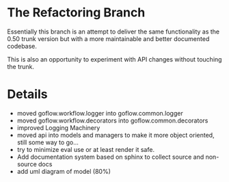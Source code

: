 # The Refactoring Branch #

Essentially this branch is an attempt to deliver the same functionality as the 0.50 trunk version but with a more maintainable and better documented codebase.

This is also an opportunity to experiment with API changes without touching the trunk.


# Details #

  * moved goflow.workflow.logger into goflow.common.logger
  * moved goflow.workflow.decorators into goflow.common.decorators
  * improved Logging Machinery
  * moved api into models and managers to make it more object oriented, still some way to go...
  * try to minimize eval use or at least render it safe.
  * Add documentation system based on sphinx to collect source and non-source docs
  * add uml diagram of model (80%)